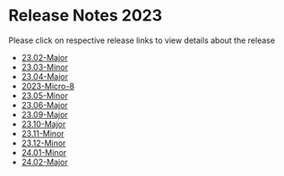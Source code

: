 Release Notes 2023
==================

Please click on respective release links to view details about the release

- [23.02-Major](./?path=/docs/release-notes/Releases/2023/23.02.md)
- [23.03-Minor](./?path=/docs/release-notes/Releases/2023/23.03.md)
- [23.04-Major](./?path=/docs/release-notes/Releases/2023/23.04.md)
- [2023-Micro-8](./?path=docs/release-notes/Releases/2023/2023-Micro-8.md)
- [23.05-Minor](./?path=docs/release-notes/Releases/2023/23.05.md)
- [23.06-Major](./?path=docs/release-notes/Releases/2023/23.06.md)
- [23.09-Major](./?path=docs/release-notes/Releases/2023/23.09.md)
- [23.10-Major](./?path=docs/release-notes/Releases/2023/23.10.md)
- [23.11-Minor](./?path=docs/release-notes/Releases/2023/23.11.md)
- [23.12-Minor](./?path=docs/release-notes/Releases/2023/23.12.md)
- [24.01-Minor](./?path=docs/release-notes/Releases/2023/24.01.md)
- [24.02-Major](./?path=docs/release-notes/Releases/2023/24.02.md)
